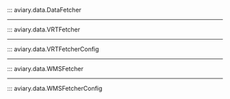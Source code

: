 ::: aviary.data.DataFetcher

---

::: aviary.data.VRTFetcher

---

::: aviary.data.VRTFetcherConfig

---

::: aviary.data.WMSFetcher

---

::: aviary.data.WMSFetcherConfig

